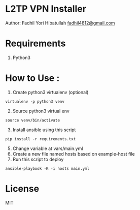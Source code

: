 # L2TP VPN Installer

Author: Fadhil Yori Hibatullah <fadhil4812@gmail.com>

# Requirements
1. Python3

# How to Use : 
1. Create python3 virtualenv (optional)
```
virtualenv -p python3 venv
```
2. Source python3 virtual env
```
source venv/bin/activate
```
3. Install ansible using this script
```
pip install -r requirements.txt
```
5. Change variable at vars/main.yml
6. Create a new file named hosts based on example-host file
7. Run this script to deploy
```
ansible-playbook -K -i hosts main.yml
```

# License
MIT